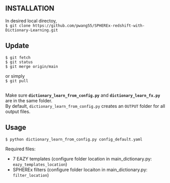 ## INSTALLATION

In desired local directoy,  
`$ git clone https://github.com/pwang55/SPHEREx-redshift-with-Dictionary-Learning.git`

## Update
```
$ git fetch
$ git status
$ git merge origin/main
```
or simply  
`$ git pull`

##

Make sure **`dictionary_learn_from_config.py`** and **`dictionary_learn_fx.py`** are in the same folder.  
By default, `dictionary_learn_from_config.py` creates an `OUTPUT` folder for all output files.

## Usage  
`$ python dictionary_learn_from_config.py config_default.yaml`

Required files:
 - 7 EAZY templates (configure folder location in main_dictionary.py: `eazy_templates_location`)
 - SPHEREx filters (configure folder locaiton in main_dictionary.py: `filter_location`)



